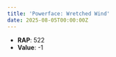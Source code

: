 ```yaml
---
title: 'Powerface: Wretched Wind'
date: 2025-08-05T00:00:00Z
---
```

- **RAP**: 522
- **Value**: -1
